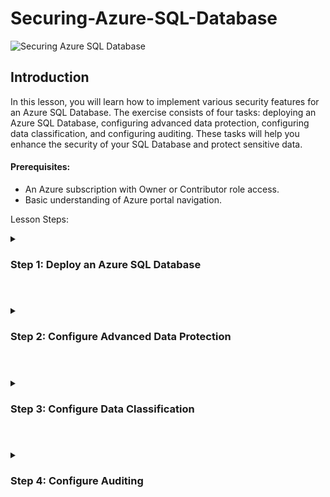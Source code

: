 # Securing-Azure-SQL-Database

![Securing Azure SQL Database](https://github.com/0xbythesecond/Securing-Azure-SQL-Database/assets/23303634/c6e5d63e-2509-4e17-a715-48c4b3518d4b)

## Introduction
In this lesson, you will learn how to implement various security features for an Azure SQL Database. The exercise consists of four tasks: deploying an Azure SQL Database, configuring advanced data protection, configuring data classification, and configuring auditing. These tasks will help you enhance the security of your SQL Database and protect sensitive data.

#### Prerequisites:

- An Azure subscription with Owner or Contributor role access.
- Basic understanding of Azure portal navigation.

Lesson Steps:

<details> 
  
  <summary> 
    
### Step 1: Deploy an Azure SQL Database
    
  </summary>

- Sign in to the Azure portal using your Azure account.
- Open the Azure portal at `https://portal.azure.com/`.
 -In the search bar at the top of the portal, type "Deploy a custom template" and press Enter.
- On the Custom deployment blade, select "Build your own template in the editor."
  
<img src="https://github.com/0xbythesecond/Securing-Azure-SQL-Database/assets/23303634/58399f1c-d8dc-4c6a-a4f6-31de7def8839" height="60%" width="60%" alt="build a template"/>
  
- On the Edit template blade, click "Load file" and locate the file [JSON file](). Click Open.
  
<img src="https://github.com/0xbythesecond/Securing-Azure-SQL-Database/assets/23303634/c30a506d-449d-4dff-90c6-e7842fb9a837" height="60%" width="60%" alt="load json template"/>
  
- Review the template content that describes the deployment of an Azure SQL Database.
- Click Save on the Edit template blade.
- On the Custom deployment blade, configure the following settings:
- Subscription: Select the Azure subscription you will use for this lab.
- Resource group: Click "Create new" and type the name "AZ500LAB11".
  
<img src="https://github.com/0xbythesecond/Securing-Azure-SQL-Database/assets/23303634/301c45aa-af6d-462e-b306-e06436a9a0e5" height="60%" width="60%" alt="create resource group for custom deployement"/>
  
- Location: Select "(US) South Central US" or your preferred location that is nearest to you. This has to match the location that is in the template. 
- Click "Review + Create" and then click Create.
- Wait for the deployment to complete.

  </details>
  
  #
  
  <details>
  
<summary>
  
### Step 2: Configure Advanced Data Protection
    
</summary>

In the Azure portal, search for "Resource groups" and select it from the results.

- On the Resource groups blade, locate and click on the "AZ500LAB11" entry.
- On the AZ500LAB11 blade, click the entry representing the newly created SQL Server.
- On the SQL server blade, go to the Security section and click "Microsoft Defender for Cloud".
- Select "Enable Microsoft Defender for SQL" and wait for the notification indicating that Azure Defender for SQL has been successfully enabled.
  
  ![Enable Defender for SQL under Microsoft Defender for Cloud](https://github.com/0xbythesecond/Securing-Azure-SQL-Database/assets/23303634/6ce425de-106f-4972-b95e-da50e46c6aff)

  
- On the SQL server blade, in the Security section, click on the "Microsoft Defender for Cloud" page.
- In the "Microsoft Defender for SQL: Enabled at the subscription-level (Configure)" parameter, click "(configure)". Refresh the browser if it's not displaying.
  
  <img src="https://github.com/0xbythesecond/Securing-Azure-SQL-Database/assets/23303634/9e5c9532-68ec-432a-a5b2-c04114643c57" height="50%" width="50%" alt="Confirm Microsoft Defender for SQL has been Enabled"/>
  
- On the Server Settings blade, review the information about pricing, trial period, vulnerability assessment settings, and advanced threat protection settings.
- Go back to the Microsoft Defender for Cloud blade and review recommendations and security alerts.
  
  >**Note**: Recommendations may take some time to appear. You can proceed to the next task while waiting.
  
  </details>
  
  #
  
  <details>
  
<summary> 
  
### Step 3: Configure Data Classification

</summary>

On the SQL server blade, in the Settings section, click "SQL Databases".
  
- Select the "AZ500LabDb" entry from the list of databases.
- On the AZ500LabDb SQL database blade, in the Security section, click "Data Discovery & Classification".
- On the Data Discovery & Classification blade, click the "Classification" tab.
  
  >**Note**: The classification engine scans your database for columns containing potentially sensitive data and provides recommended column classifications.

- Click the text message "We have found 15 columns with classification recommendations" displayed on the blue bar at the top of the blade.
  
<img src="https://github.com/0xbythesecond/Securing-Azure-SQL-Database/assets/23303634/de0bf138-0f31-43e8-a22e-47635d757cea" height="80%" width="80%" alt="Data and Discovery Classification"/>

  
- Review the listed columns and the recommended sensitivity labels.
- Enable the "Select all" checkbox and then click "Accept Selected Recommendations".
  
<img src="https://github.com/0xbythesecond/Securing-Azure-SQL-Database/assets/23303634/4ffe51af-6f56-49b7-9a51-cefd168d2460" height="80%" width="80%" alt="Classification Select All"/>
  
  >**Note**: Alternatively, you can select specific columns and dismiss others.

  >**Note**: You can also change the information type and sensitivity label.
Once you have completed your review, click "Save".
  
 <img src="https://github.com/0xbythesecond/Securing-Azure-SQL-Database/assets/23303634/a78a99de-8a0b-41a9-a47d-8ef9f66de381" height="80%" width="80%" alt=" Save Selected Data Classifications"/>


  >**Note**: This will complete the classification and persistently label the database columns with the new classification metadata.

- Back on the Data Discovery & Classification blade, go to the "Overview" tab and note the updated classification information.

</details> 

#

<details> 
  
<summary>

### Step 4: Configure Auditing

</summary> 
    
In the Azure portal, navigate back to the SQL Server blade.

- In the Security section, click "Auditing".
  
  >**Note**: This is server-level auditing, and the default settings include auditing queries, stored procedures, successful and failed logins.

- Set the "Enable Azure SQL Auditing" switch to "ON" to enable auditing.
- Select the Storage checkbox, and the entry boxes for Subscription and Storage Account will appear.
- Choose your Subscription from the dropdown list.
- Click "Storage account" and choose "Create new".
- On the Create storage account blade, enter a globally unique name consisting of between 3 and 24 lowercase letters and digits. Click OK.
  
<img src="https://github.com/0xbythesecond/Securing-Azure-SQL-Database/assets/23303634/6fec4962-b6f2-44d7-b4ec-05040b06d919" height="80%" width="80%" alt="Create Storage Account"/>


  >**Note**: Refresh the browser if the storage account doesn't immediately become available.
  
- Back on the Auditing blade, under Advanced properties, set "Retention (days)" to 5.
- Click "Save" to save the auditing settings.
  
<img src="https://github.com/0xbythesecond/Securing-Azure-SQL-Database/assets/23303634/cdee1525-cdd5-483d-ab40-5d6008167f71" height="80%" width="80%" alt="Enable Azure SQL Auditing"/>

  >**Note**: If you receive an error message regarding an invalid storage container path, wait a few minutes and click "Storage account". On the Choose storage account blade, select the newly created storage account, and then click "Save".

- On the SQL Server blade, go to the Settings section and click "SQL Databases".
- Select the "AZ500LabDb" entry from the list of databases.
- On the AZ500LabDb SQL database blade, in the Security section, click "Auditing".
  
  >**Note**: This is database-level auditing, and server-level auditing is already enabled.
  
  >**Note**: Audits can be written to an Azure storage account, Log Analytics workspace, or Event Hub.
  
- Click "View Audit Logs".
  
<img src="https://github.com/0xbythesecond/Securing-Azure-SQL-Database/assets/23303634/73dfd98c-be65-4623-ba61-1c6874232757" height="80%" width="80%" alt="View Audit Logs for SQL Database"/>

  
- On the Audit records blade, you can switch between Server audit and Database audit.
  
<img src="https://github.com/0xbythesecond/Securing-Azure-SQL-Database/assets/23303634/41545846-17e7-4d9b-ad10-15165c376eeb" height="80%" width="80%" alt="Audit Records"/>
  
  >**Note**: Since the SQL server and database were created recently, there may not be any events available at this point.
  
## Conclusion
Congratulations! You have successfully completed the exercise on implementing SQL Database security features. In this lesson, you learned how to deploy an Azure SQL Database, configure advanced data protection, configure data classification, and configure auditing. These security measures will help you protect your SQL Database and sensitive data. Remember to clean up your resources to avoid unexpected costs.

Clean Up Resources:

Open the Azure Cloud Shell by clicking the first icon in the top right of the Azure portal.
If prompted, select PowerShell and Create storage.
In the PowerShell session within the Cloud Shell pane, run the following command to remove the resource group created in this lab:

```powershell
Remove-AzResourceGroup -Name "AZ500LAB11" -Force -AsJob
```
  
Close the Cloud Shell pane.
Now you can confidently implement SQL Database security features and ensure the protection of your valuable data.

</details> 
